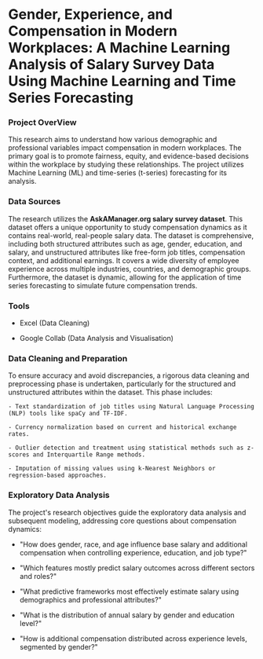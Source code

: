 # Gender, Experience, and Compensation in Modern Workplaces: A Machine Learning Analysis of Salary Survey Data Using Machine Learning and Time Series Forecasting

### Project OverView

This research aims to understand how various demographic and professional variables impact compensation in modern workplaces. The primary goal is to promote fairness, equity, and evidence-based decisions within the workplace by studying these relationships. The project utilizes Machine Learning (ML) and time-series (t-series) forecasting for its analysis.

### Data Sources

The research utilizes the **AskAManager.org salary survey dataset**. This dataset offers a unique opportunity to study compensation dynamics as it contains real-world, real-people salary data. The dataset is comprehensive, including both structured attributes such as age, gender, education, and salary, and unstructured attributes like free-form job titles, compensation context, and additional earnings. It covers a wide diversity of employee experience across multiple industries, countries, and demographic groups. Furthermore, the dataset is dynamic, allowing for the application of time series forecasting to simulate future compensation trends.

### Tools 
  - Excel (Data Cleaning)
  
  - Google Collab (Data Analysis and Visualisation)
    
  ### Data Cleaning and Preparation
  To ensure accuracy and avoid discrepancies, a rigorous data cleaning and preprocessing phase is undertaken, particularly for the structured and unstructured attributes within the dataset. This phase includes:
  
    - Text standardization of job titles using Natural Language Processing (NLP) tools like spaCy and TF-IDF.
    
    - Currency normalization based on current and historical exchange rates.
    
    - Outlier detection and treatment using statistical methods such as z-scores and Interquartile Range methods.
    
    - Imputation of missing values using k-Nearest Neighbors or regression-based approaches.

  ### Exploratory Data Analysis

  The project's research objectives guide the exploratory data analysis and subsequent modeling, addressing core questions about compensation dynamics:
  
 - "How does gender, race, and age influence base salary and additional compensation when controlling experience, education, and job type?"
  
- "Which features mostly predict salary outcomes across different sectors and roles?"
  
-  "What predictive frameworks most effectively estimate salary using demographics and professional attributes?"
  
- "What is the distribution of annual salary by gender and education level?"
  
- "How is additional compensation distributed across experience levels, segmented by gender?"



  
